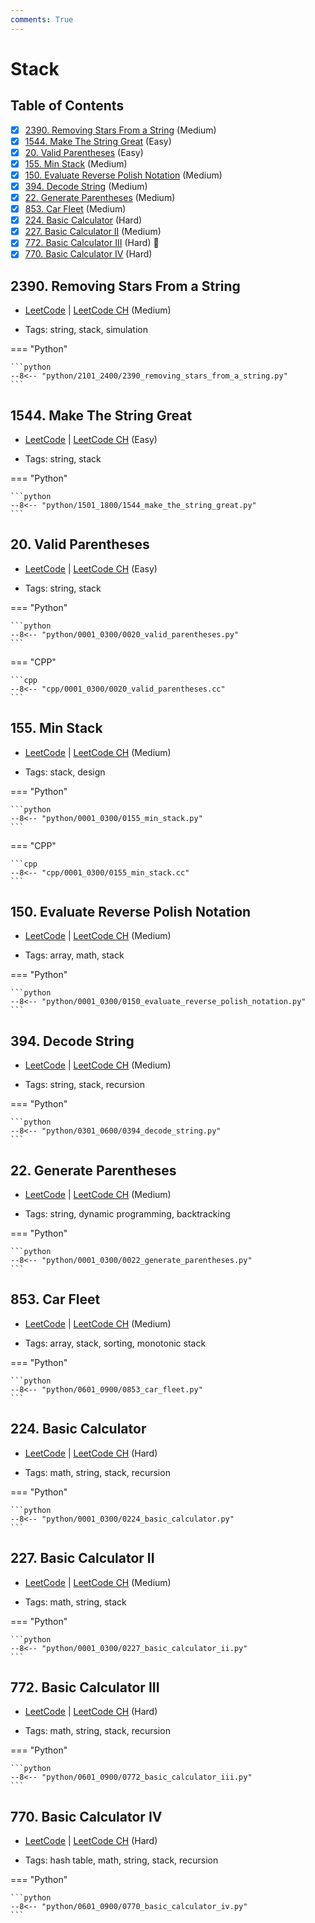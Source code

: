 ```yaml
---
comments: True
---
```


# Stack

## Table of Contents

- [x] [2390. Removing Stars From a String](https://leetcode.cn/problems/removing-stars-from-a-string/) (Medium)
- [x] [1544. Make The String Great](https://leetcode.cn/problems/make-the-string-great/) (Easy)
- [x] [20. Valid Parentheses](https://leetcode.cn/problems/valid-parentheses/) (Easy)
- [x] [155. Min Stack](https://leetcode.cn/problems/min-stack/) (Medium)
- [x] [150. Evaluate Reverse Polish Notation](https://leetcode.cn/problems/evaluate-reverse-polish-notation/) (Medium)
- [x] [394. Decode String](https://leetcode.cn/problems/decode-string/) (Medium)
- [x] [22. Generate Parentheses](https://leetcode.cn/problems/generate-parentheses/) (Medium)
- [x] [853. Car Fleet](https://leetcode.cn/problems/car-fleet/) (Medium)
- [x] [224. Basic Calculator](https://leetcode.cn/problems/basic-calculator/) (Hard)
- [x] [227. Basic Calculator II](https://leetcode.cn/problems/basic-calculator-ii/) (Medium)
- [x] [772. Basic Calculator III](https://leetcode.cn/problems/basic-calculator-iii/) (Hard) 👑
- [x] [770. Basic Calculator IV](https://leetcode.cn/problems/basic-calculator-iv/) (Hard)

## 2390. Removing Stars From a String

-   [LeetCode](https://leetcode.com/problems/removing-stars-from-a-string/) | [LeetCode CH](https://leetcode.cn/problems/removing-stars-from-a-string/) (Medium)

-   Tags: string, stack, simulation

=== "Python"

    ```python
    --8<-- "python/2101_2400/2390_removing_stars_from_a_string.py"
    ```



## 1544. Make The String Great

-   [LeetCode](https://leetcode.com/problems/make-the-string-great/) | [LeetCode CH](https://leetcode.cn/problems/make-the-string-great/) (Easy)

-   Tags: string, stack

=== "Python"

    ```python
    --8<-- "python/1501_1800/1544_make_the_string_great.py"
    ```



## 20. Valid Parentheses

-   [LeetCode](https://leetcode.com/problems/valid-parentheses/) | [LeetCode CH](https://leetcode.cn/problems/valid-parentheses/) (Easy)

-   Tags: string, stack

=== "Python"

    ```python
    --8<-- "python/0001_0300/0020_valid_parentheses.py"
    ```


=== "CPP"

    ```cpp
    --8<-- "cpp/0001_0300/0020_valid_parentheses.cc"
    ```



## 155. Min Stack

-   [LeetCode](https://leetcode.com/problems/min-stack/) | [LeetCode CH](https://leetcode.cn/problems/min-stack/) (Medium)

-   Tags: stack, design

=== "Python"

    ```python
    --8<-- "python/0001_0300/0155_min_stack.py"
    ```


=== "CPP"

    ```cpp
    --8<-- "cpp/0001_0300/0155_min_stack.cc"
    ```



## 150. Evaluate Reverse Polish Notation

-   [LeetCode](https://leetcode.com/problems/evaluate-reverse-polish-notation/) | [LeetCode CH](https://leetcode.cn/problems/evaluate-reverse-polish-notation/) (Medium)

-   Tags: array, math, stack

=== "Python"

    ```python
    --8<-- "python/0001_0300/0150_evaluate_reverse_polish_notation.py"
    ```



## 394. Decode String

-   [LeetCode](https://leetcode.com/problems/decode-string/) | [LeetCode CH](https://leetcode.cn/problems/decode-string/) (Medium)

-   Tags: string, stack, recursion

=== "Python"

    ```python
    --8<-- "python/0301_0600/0394_decode_string.py"
    ```



## 22. Generate Parentheses

-   [LeetCode](https://leetcode.com/problems/generate-parentheses/) | [LeetCode CH](https://leetcode.cn/problems/generate-parentheses/) (Medium)

-   Tags: string, dynamic programming, backtracking

=== "Python"

    ```python
    --8<-- "python/0001_0300/0022_generate_parentheses.py"
    ```



## 853. Car Fleet

-   [LeetCode](https://leetcode.com/problems/car-fleet/) | [LeetCode CH](https://leetcode.cn/problems/car-fleet/) (Medium)

-   Tags: array, stack, sorting, monotonic stack

=== "Python"

    ```python
    --8<-- "python/0601_0900/0853_car_fleet.py"
    ```



## 224. Basic Calculator

-   [LeetCode](https://leetcode.com/problems/basic-calculator/) | [LeetCode CH](https://leetcode.cn/problems/basic-calculator/) (Hard)

-   Tags: math, string, stack, recursion

=== "Python"

    ```python
    --8<-- "python/0001_0300/0224_basic_calculator.py"
    ```



## 227. Basic Calculator II

-   [LeetCode](https://leetcode.com/problems/basic-calculator-ii/) | [LeetCode CH](https://leetcode.cn/problems/basic-calculator-ii/) (Medium)

-   Tags: math, string, stack

=== "Python"

    ```python
    --8<-- "python/0001_0300/0227_basic_calculator_ii.py"
    ```



## 772. Basic Calculator III

-   [LeetCode](https://leetcode.com/problems/basic-calculator-iii/) | [LeetCode CH](https://leetcode.cn/problems/basic-calculator-iii/) (Hard)

-   Tags: math, string, stack, recursion

=== "Python"

    ```python
    --8<-- "python/0601_0900/0772_basic_calculator_iii.py"
    ```



## 770. Basic Calculator IV

-   [LeetCode](https://leetcode.com/problems/basic-calculator-iv/) | [LeetCode CH](https://leetcode.cn/problems/basic-calculator-iv/) (Hard)

-   Tags: hash table, math, string, stack, recursion

=== "Python"

    ```python
    --8<-- "python/0601_0900/0770_basic_calculator_iv.py"
    ```
